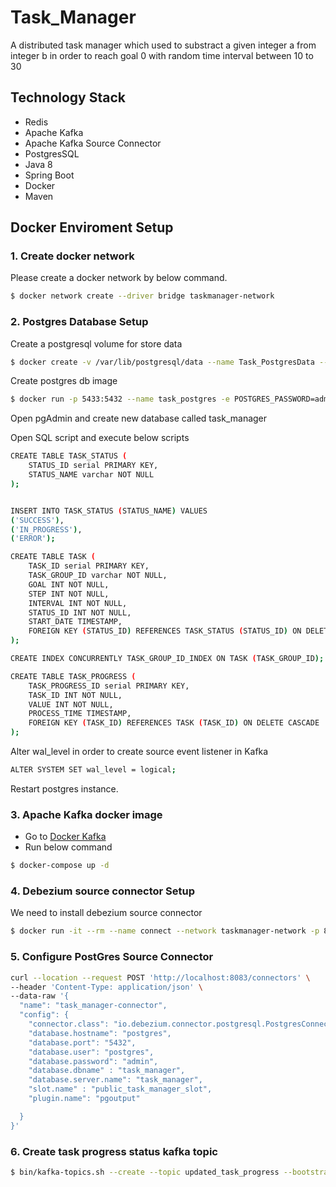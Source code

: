 # Task_Manager
A distributed task manager which used to substract a given integer a from integer b in order to reach goal 0 with random time interval between 10 to 30 

## Technology Stack
- Redis 
- Apache Kafka
- Apache Kafka Source Connector 
- PostgresSQL
- Java 8
- Spring Boot
- Docker
- Maven

## Docker Enviroment Setup

### 1. Create docker network
Please create a docker network by below command.
```sh
$ docker network create --driver bridge taskmanager-network
```

### 2. Postgres Database Setup

Create a postgresql volume for store data

```sh
$ docker create -v /var/lib/postgresql/data --name Task_PostgresData --network=taskmanager-network alpine
```

Create postgres db image

```sh
$ docker run -p 5433:5432 --name task_postgres -e POSTGRES_PASSWORD=admin -d --volumes-from Task_PostgresData --network=taskmanager-network postgres
```

Open pgAdmin and create new database called task_manager

Open SQL script and execute below scripts

```sh
CREATE TABLE TASK_STATUS (
    STATUS_ID serial PRIMARY KEY,
    STATUS_NAME varchar NOT NULL
);


INSERT INTO TASK_STATUS (STATUS_NAME) VALUES
('SUCCESS'),
('IN_PROGRESS'),
('ERROR');

CREATE TABLE TASK (
    TASK_ID serial PRIMARY KEY,
    TASK_GROUP_ID varchar NOT NULL,
    GOAL INT NOT NULL,
    STEP INT NOT NULL,
	INTERVAL INT NOT NULL,
	STATUS_ID INT NOT NULL,
	START_DATE TIMESTAMP,
	FOREIGN KEY (STATUS_ID) REFERENCES TASK_STATUS (STATUS_ID) ON DELETE CASCADE  ON UPDATE CASCADE
);

CREATE INDEX CONCURRENTLY TASK_GROUP_ID_INDEX ON TASK (TASK_GROUP_ID);

CREATE TABLE TASK_PROGRESS (
    TASK_PROGRESS_ID serial PRIMARY KEY,
    TASK_ID INT NOT NULL,
    VALUE INT NOT NULL,
    PROCESS_TIME TIMESTAMP,
	FOREIGN KEY (TASK_ID) REFERENCES TASK (TASK_ID) ON DELETE CASCADE  ON UPDATE CASCADE
);

```
Alter wal_level in order to create source event listener in Kafka

```sh
ALTER SYSTEM SET wal_level = logical;
```

Restart postgres instance.


### 3. Apache Kafka docker image

 - Go to [Docker Kafka](./Docker_Kafka)  
 - Run below command 
```sh 
$ docker-compose up -d 
```

### 4. Debezium source connector Setup

We need to install debezium source connector

```sh
$ docker run -it --rm --name connect --network taskmanager-network -p 8083:8083 -e GROUP_ID=1 -e CONFIG_STORAGE_TOPIC=my_connect_configs -e OFFSET_STORAGE_TOPIC=my_connect_offsets -e STATUS_STORAGE_TOPIC=my_connect_statuses -e BOOTSTRAP_SERVERS=kafka:9092 --link zookeeper:zookeeper --link kafka:kafka --link task_postgres:postgres debezium/connect:1.3

```

### 5. Configure PostGres Source Connector

``` sh
curl --location --request POST 'http://localhost:8083/connectors' \
--header 'Content-Type: application/json' \
--data-raw '{
  "name": "task_manager-connector",  
  "config": {
    "connector.class": "io.debezium.connector.postgresql.PostgresConnector", 
    "database.hostname": "postgres", 
    "database.port": "5432", 
    "database.user": "postgres", 
    "database.password": "admin", 
    "database.dbname" : "task_manager", 
    "database.server.name": "task_manager", 
    "slot.name" : "public_task_manager_slot",
    "plugin.name": "pgoutput"

  }
}'
```

### 6. Create task progress status kafka topic

```sh
$ bin/kafka-topics.sh --create --topic updated_task_progress --bootstrap-server localhost:9092

```

